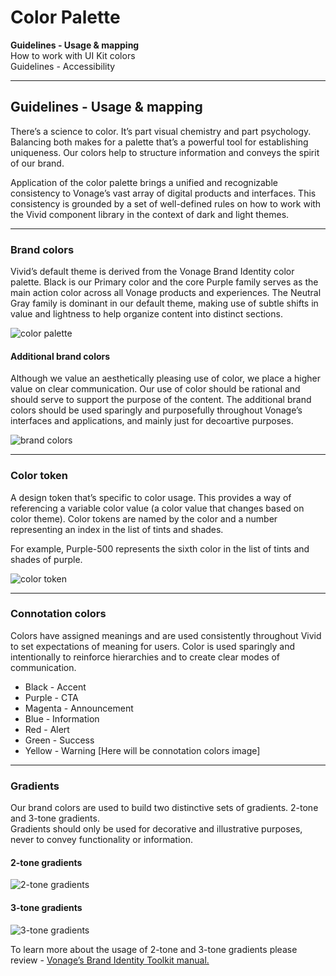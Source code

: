 # Color Palette

**Guidelines - Usage & mapping**<br>
How to work with UI Kit colors<br>
Guidelines - Accessibility

<hr>

## Guidelines - Usage & mapping

There’s a science to color. It’s part visual chemistry and part psychology. Balancing both makes for a palette that’s a powerful tool for establishing uniqueness. Our colors help to structure information and conveys the spirit of our brand.  
  
Application of the color palette brings a unified and recognizable consistency to Vonage’s vast array of digital products and interfaces. This consistency is grounded by a set of well-defined rules on how to work with the Vivid component library in the context of dark and light themes.
<hr>

### Brand colors
Vivid’s default theme is derived from the Vonage Brand Identity color palette. Black is our Primary color and the core Purple family serves as the main action color across all Vonage products and experiences. The Neutral Gray family is dominant in our default theme, making use of subtle shifts in value and lightness to help organize content into distinct sections.

![color palette](https://user-images.githubusercontent.com/106529909/188305811-6f80d634-cc3d-4dc4-84ab-51949fbdc5dc.png)

#### Additional brand colors
Although we value an aesthetically pleasing use of color, we place a higher value on clear communication. Our use of color should be rational and should serve to support the purpose of the content. The additional brand colors should be used sparingly and purposefully throughout Vonage’s interfaces and applications, and mainly just for decoartive purposes.

![brand colors](https://user-images.githubusercontent.com/106529909/188305830-ab6f12ac-60c5-4844-890c-a7954165c701.png)

<hr>

### Color token

A design token that’s specific to color usage. This provides a way of referencing a variable color value (a color value that changes based on color theme). Color tokens are named by the color and a number representing an index in the list of tints and shades.

For example, Purple-500 represents the sixth color in the list of tints and shades of purple.

![color token](https://user-images.githubusercontent.com/106529909/187898660-61384e46-0843-403b-bff8-431bcd4f7a47.png)
   
   <hr>

### Connotation colors


Colors have assigned meanings and are used consistently throughout Vivid to set expectations of meaning for users. Color is used sparingly and intentionally to reinforce hierarchies and to create clear modes of communication.

 - Black - Accent
 - Purple - CTA
 - Magenta - Announcement
 - Blue - Information
 - Red - Alert
 - Green - Success
 - Yellow - Warning
[Here will be connotation colors image]
<hr>

### Gradients

Our brand colors are used to build two distinctive sets of gradients. 2-tone and 3-tone gradients.  
Gradients should only be used for decorative and illustrative purposes, never to convey functionality or information.

#### 2-tone gradients

![2-tone gradients](https://user-images.githubusercontent.com/106529909/188305849-ca5c783a-a983-45f0-840f-ef89c229989f.png)

#### 3-tone gradients

![3-tone gradients](https://user-images.githubusercontent.com/106529909/188305853-ebe7477f-e43b-4423-a0fe-485851c6bf18.png)

To learn more about the usage of 2-tone and 3-tone gradients please review -
[Vonage’s Brand Identity Toolkit manual.](https://drive.google.com/file/d/1zPE5qIJys_KyjpWNAfsW9tmHc3iXEOMl/view)

